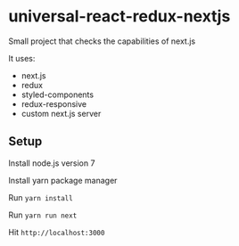 # universal-react-redux-nextjs

Small project that checks the capabilities of next.js

It uses:
- next.js
- redux
- styled-components
- redux-responsive
- custom next.js server

## Setup

Install node.js version 7

Install yarn package manager

Run `yarn install`

Run `yarn run next`

Hit `http://localhost:3000`
